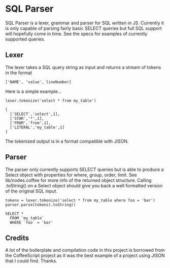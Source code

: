 SQL Parser
==========

SQL Parser is a lexer, grammar and parser for SQL written in JS. Currently it is only capable of parsing fairly basic SELECT queries but full SQL support will hopefully come in time. See the specs for examples of currently supported queries.

Lexer
-----

The lexer takes a SQL query string as input and returns a stream of tokens in the format 

    ['NAME', 'value', lineNumber]

Here is a simple example...

    lexer.tokenize('select * from my_table')

    [
      ['SELECT','select',1], 
      ['STAR','*',1], 
      ['FROM','from',1], 
      ['LITERAL','my_table',1]
    ]

The tokenized output is in a format compatible with JISON.


Parser
------

The parser only currently supports SELECT queries but is able to produce a Select object with properties for where, group, order, limit. See lib/nodes.coffee for more info of the returned object structure. Calling .toString() on a Select object should give you back a well formatted version of the original SQL input.

    tokens = lexer.tokenize('select * from my_table where foo = 'bar')
    parser.parse(tokens).toString()

    SELECT *
      FROM `my_table`
      WHERE `foo` = 'bar'
    


Credits
-------

A lot of the boilerplate and compilation code in this project is borrowed from the CoffeeScript project as it was the best example of a project using JISON that I could find. Thanks.